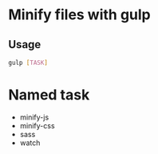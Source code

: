 # Minify files with gulp

## Usage

```sh
gulp [TASK]
```

# Named task
- minify-js
- minify-css
- sass
- watch